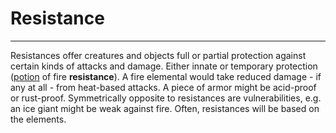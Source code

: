 # Resistance

---

Resistances offer creatures and objects full or partial protection against certain kinds of attacks and damage. Either innate or temporary protection ([potion](potion.md) of fire **resistance**). A fire elemental would take reduced damage - if any at all - from heat-based attacks. A piece of armor might be acid-proof or rust-proof. Symmetrically opposite to resistances are vulnerabilities, e.g. an ice giant might be weak against fire. Often, resistances will be based on the elements.
